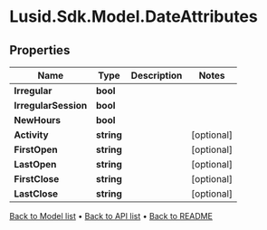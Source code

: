 # Lusid.Sdk.Model.DateAttributes

## Properties

Name | Type | Description | Notes
------------ | ------------- | ------------- | -------------
**Irregular** | **bool** |  | 
**IrregularSession** | **bool** |  | 
**NewHours** | **bool** |  | 
**Activity** | **string** |  | [optional] 
**FirstOpen** | **string** |  | [optional] 
**LastOpen** | **string** |  | [optional] 
**FirstClose** | **string** |  | [optional] 
**LastClose** | **string** |  | [optional] 

[Back to Model list](../README.md#documentation-for-models) &#8226; [Back to API list](../README.md#documentation-for-api-endpoints) &#8226; [Back to README](../README.md)

